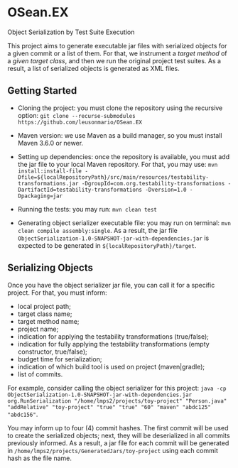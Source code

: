# OSean.EX
Object Serialization by Test Suite Execution

This project aims to generate executable jar files with serialized objects for a given commit or a list of them. 
For that, we instrument a <i>target method</i> of a <i>given target class</i>, and then we run the original project test suites. 
As a result, a list of serialized objects is generated as XML files. 

## Getting Started
* Cloning the project: you must clone the repository using the recursive option: ```git clone --recurse-submodules https://github.com/leusonmario/OSean.EX```

* Maven version: we use Maven as a build manager, so you must install Maven 3.6.0 or newer.

* Setting up dependencies: once the repository is available, you must add the jar file to your local Maven repository. 
For that, you may use: ```mvn install:install-file -Dfile=${localRepositoryPath}/src/main/resources/testability-transformations.jar -DgroupId=com.org.testability-transformations -DartifactId=testability-transformations -Dversion=1.0 -Dpackaging=jar```

* Running the tests: you may run: ```mvn clean test```

* Generating object serializer executable file: you may run on terminal: ```mvn clean compile assembly:single```. As a result, the jar file ```ObjectSerialization-1.0-SNAPSHOT-jar-with-dependencies.jar``` is expected to be generated in ```${localRepositoryPath}/target```. 

## Serializing Objects
Once you have the object serializer jar file, you can call it for a specific project. For that, you must inform:
* local project path; 
* target class name; 
* target method name; 
* project name;
* indication for applying the testability transformations (true/false);
* indication for fully applying the testability transformations (empty constructor, true/false);
* budget time for serialization;
* indication of which build tool is used on project (maven|gradle);
* list of commits.

For example, consider calling the object serializer for this project: ```java -cp ObjectSerialization-1.0-SNAPSHOT-jar-with-dependencies.jar org.RunSerialization "/home/lmps2/projects/toy-project" "Person.java" "addRelative" "toy-project" "true" "true" "60" "maven" "abdc125" "abdc156"```.

You may inform up to four (4) commit hashes.
The first commit will be used to create the serialized objects; next, they will be deserialized in all commits previously informed.
As a result, a jar file for each commit will be generated in ```/home/lmps2/projects/GeneratedJars/toy-project``` using each commit hash as the file name. 